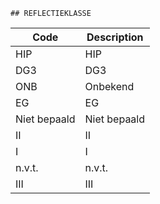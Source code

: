 	## REFLECTIEKLASSE			
				
|	Code	|	Description	|
|	---	|	---	|
|	HIP	|	HIP	|
|	DG3	|	DG3	|
|	ONB	|	Onbekend	|
|	EG	|	EG	|
|	Niet bepaald	|	Niet bepaald	|
|	II	|	II	|
|	I	|	I	|
|	n.v.t.	|	n.v.t.	|
|	III	|	III	|
